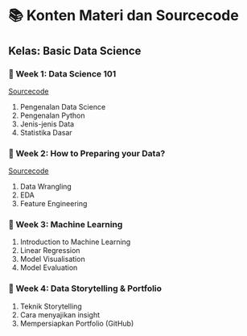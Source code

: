 # 📚 Konten Materi dan Sourcecode
## Kelas: Basic Data Science

### 📗 Week 1: Data Science 101
[Sourcecode](https://github.com/afifadayu/fikti-learning-2025/tree/main/materi/week1)

1. Pengenalan Data Science
2. Pengenalan Python
3. Jenis-jenis Data
4. Statistika Dasar

### 📗 Week 2: How to Preparing your Data?
[Sourcecode](https://github.com/afifadayu/fikti-learning-2025/tree/main/materi/week2)

1. Data Wrangling
2. EDA
3. Feature Engineering

### 📗 Week 3: Machine Learning

1. Introduction to Machine Learning
2. Linear Regression
3. Model Visualisation
4. Model Evaluation

### 📗 Week 4: Data Storytelling & Portfolio

1. Teknik Storytelling
2. Cara menyajikan insight
3. Mempersiapkan Portfolio (GitHub)